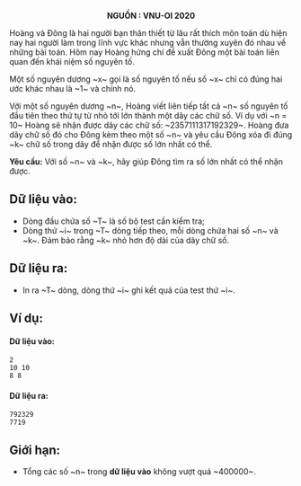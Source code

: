**<center>NGUỒN : VNU-OI 2020</center>**

Hoàng và Đông là hai người bạn thân thiết từ lâu rất thích môn toán dù hiện nay hai người làm trong lĩnh vực khác nhưng vẫn thường xuyên đó nhau về những bài toán. Hôm nay Hoàng hứng chí đề xuất Đông một bài toán liên quan đến khái niệm số nguyên tố.

Một số nguyên dương ~x~ gọi là số nguyên tố nếu số ~x~ chỉ có đúng hai ước khác nhau là ~1~ và chính nó.

Với một số nguyên dương ~n~, Hoàng viết liên tiếp tất cả ~n~ số nguyên tố đầu tiên theo thứ tự từ nhỏ tới lớn thành một dãy các chữ số. Ví dụ với ~n = 10~ Hoàng sẽ nhận được dãy các chữ số: ~2357111317192329~. Hoàng đưa dãy chữ số đó cho Đông kèm theo một số ~n~ và yêu cầu Đông xóa đi đúng ~k~ chữ số trong dãy để nhận được số lớn nhất có thể.

**Yêu cầu:** Với số ~n~ và ~k~, hãy giúp Đông tìm ra số lớn nhất có thể nhận được.

## Dữ liệu vào:
- Dòng đầu chứa số ~T~ là số bộ test cần kiểm tra;
- Dòng thứ ~i~ trong ~T~ dòng tiếp theo, mỗi dòng chứa hai số ~n~ và ~k~. Đảm bảo rằng ~k~ nhỏ hơn độ dài của dãy chữ số.

## Dữ liệu ra:
- In ra ~T~ dòng, dòng thứ ~i~ ghi kết quả của test thứ ~i~.

## Ví dụ:
#### Dữ liệu vào:
```
2
10 10
8 8
```

#### Dữ liệu ra:
```
792329
7719
```

## Giới hạn:
- Tổng các số ~n~ trong **dữ liệu vào** không vượt quá ~400000~.